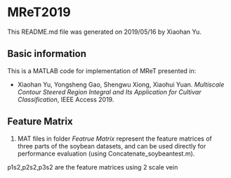# MReT2019
This README.md file was generated on 2019/05/16 by Xiaohan Yu.

## Basic information 
This is a MATLAB code for implementation of MReT presented in:
* Xiaohan Yu, Yongsheng Gao, Shengwu Xiong, Xiaohui Yuan. *Multiscale Contour Steered Region Integral and Its Application for Cultivar Classification*, IEEE Access 2019.

## Feature Matrix
1. MAT files in folder *Featrue Matrix* represent the feature matrices of three parts of the soybean datasets, and can be used directly for performance evaluation (using Concatenate_soybeantest.m).

p1s2,p2s2,p3s2 are the feature matrices using 2 scale vein 



